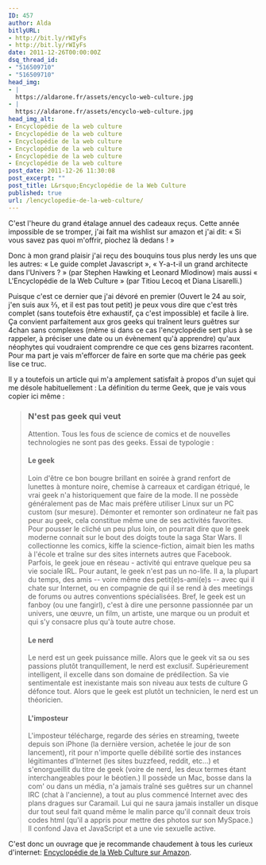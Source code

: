 ```yaml
---
ID: 457
author: Alda
bitlyURL:
- http://bit.ly/rWIyFs
- http://bit.ly/rWIyFs
date: 2011-12-26T00:00:00Z
dsq_thread_id:
- "516509710"
- "516509710"
head_img:
- |
  https://aldarone.fr/assets/encyclo-web-culture.jpg
- |
  https://aldarone.fr/assets/encyclo-web-culture.jpg
head_img_alt:
- Encyclopédie de la web culture
- Encyclopédie de la web culture
- Encyclopédie de la web culture
- Encyclopédie de la web culture
- Encyclopédie de la web culture
- Encyclopédie de la web culture
post_date: 2011-12-26 11:30:08
post_excerpt: ""
post_title: L&rsquo;Encyclopédie de la Web Culture
published: true
url: /lencyclopedie-de-la-web-culture/
---
```


C'est l'heure du grand étalage annuel des cadeaux reçus. Cette année impossible de se tromper, j'ai fait ma wishlist sur amazon et j'ai dit: « Si vous savez pas quoi m'offrir, piochez là dedans ! »

Donc à mon grand plaisir j'ai reçu des bouquins tous plus nerdy les uns que les autres: « Le guide complet Javascript », « Y-a-t-il un grand architecte dans l'Univers ? » (par Stephen Hawking et Leonard Mlodinow) mais aussi « L'Encyclopédie de la Web Culture » (par Titiou Lecoq et Diana Lisarelli.)

Puisque c'est ce dernier que j'ai dévoré en premier (Ouvert le 24 au soir, j'en suis aux ⅔, et il est pas tout petit) je peux vous dire que c'est très complet (sans toutefois être exhaustif, ça c'est impossible) et facile à lire. Ça convient parfaitement aux gros geeks qui traînent leurs guêtres sur 4chan sans complexes (même si dans ce cas l'encyclopédie sert plus à se rappeler, à préciser une date ou un évènement qu'à apprendre) qu'aux néophytes qui voudraient comprendre ce que ces gens bizarres racontent. Pour ma part je vais m'efforcer de faire en sorte que ma chérie pas geek lise ce truc.

Il y a toutefois un article qui m'a amplement satisfait à propos d'un sujet qui me désole habituellement : La définition du terme Geek, que je vais vous copier ici même :

<blockquote>
<h3>N'est pas geek qui veut</h3>
<p>Attention. Tous les fous de science de comics et de nouvelles technologies ne sont pas des geeks. Essai de typologie :<p>

<h4>Le geek</h4>
<p>Loin d'être ce bon bougre brillant en soirée à grand renfort de lunettes à monture noire, chemise à carreaux et cardigan étriqué, le vrai geek n'a historiquement que faire de la mode. Il ne possède généralement pas de Mac mais préfère utiliser Linux sur un PC custom (sur mesure). Démonter et remonter son ordinateur ne fait pas peur au geek, cela constitue même une de ses activités favorites. Pour pousser le cliché un peu plus loin, on pourrait dire que le geek moderne connait sur le bout des doigts toute la saga Star Wars. Il collectionne les comics, kiffe la science-fiction, aimait bien les maths à l'école et traîne sur des sites internets autres que Facebook. Parfois, le geek joue en réseau - activité qui entrave quelque peu sa vie sociale IRL. Pour autant, le geek n'est pas un no-life. Il a, la plupart du temps, des amis -- voire même des petit(e)s-ami(e)s -- avec qui il chate sur Internet, ou en compagnie de qui il se rend à des meetings de forums ou autres conventions spécialisées. Bref, le geek est un fanboy (ou une fangirl), c'est à dire une personne passionnée par un univers, une œuvre, un film, un artiste, une marque ou un produit et qui s'y consacre plus qu'à toute autre chose.</p>

<h4>Le nerd</h4>
<p>Le nerd est un geek puissance mille. Alors que le geek vit sa ou ses passions plutôt tranquillement, le nerd est exclusif. Supérieurement intelligent, il excelle dans son domaine de prédilection. Sa vie sentimentale est inexistante mais son niveau aux tests de culture G défonce tout. Alors que le geek est plutôt un technicien, le nerd est un théoricien.</p>

<h4>L'imposteur</h4>
<p>L'imposteur télécharge, regarde des séries en streaming, tweete depuis son iPhone (la dernière version, achetée le jour de son lancement), rit pour n'importe quelle débilité sortie des instances légitimantes d'Internet (les sites buzzfeed, reddit, etc…) et s'enorgueillit du titre de geek (voire de nerd, les deux termes étant interchangeables pour le béotien.) Il possède un Mac, bosse dans la com' ou dans un média, n'a jamais traîné ses guêtres sur un channel IRC (chat à l'ancienne), a tout au plus commencé Internet avec des plans dragues sur Caramail. Lui qui ne saura jamais installer un disque dur tout seul fait quand même le malin parce qu'il connait deux trois codes html (qu'il a appris pour mettre des photos sur son MySpace.) Il confond Java et JavaScript et a une vie sexuelle active.</p>
</blockquote>

C'est donc un ouvrage que je recommande chaudement à tous les curieux d'internet: <a href="http://www.amazon.fr/Encyclop%C3%A9die-webculture-Diane-Lisarelli/dp/222112829X/">Encyclopédie de la Web Culture sur Amazon</a>.
